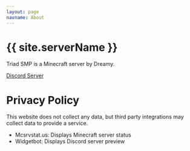 ```yaml
---
layout: page
navname: About
---
```


# {{ site.serverName }}

Triad SMP is a Minecraft server by Dreamy.

[Discord Server](https://discord.gg/96J8mH6Mr7)


# Privacy Policy

This website does not collect any data, but third party integrations may collect data to provide a service.

- Mcsrvstat.us: Displays Minecraft server status
- Widgetbot: Displays Discord server preview
